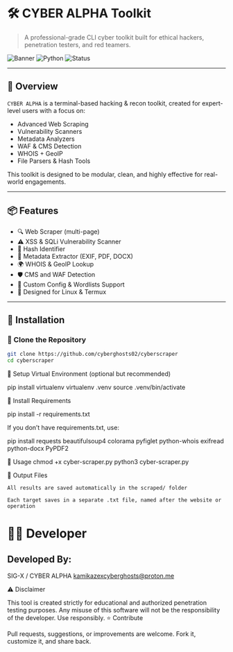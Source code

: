 # 🛠️ CYBER ALPHA Toolkit

> A professional-grade CLI cyber toolkit built for ethical hackers, penetration testers, and red teamers.

![Banner](https://img.shields.io/badge/Platform-Linux%20%7C%20Termux-success?style=for-the-badge)
![Python](https://img.shields.io/badge/Made%20With-Python%203-blue?style=for-the-badge)
![Status](https://img.shields.io/badge/Status-Active-brightgreen?style=for-the-badge)

---

## 🚀 Overview

`CYBER ALPHA` is a terminal-based hacking & recon toolkit, created for expert-level users with a focus on:

- Advanced Web Scraping
- Vulnerability Scanners
- Metadata Analyzers
- WAF & CMS Detection
- WHOIS + GeoIP
- File Parsers & Hash Tools

This toolkit is designed to be modular, clean, and highly effective for real-world engagements.

---

## 📦 Features

- 🔍 Web Scraper (multi-page)
- ⚠️ XSS & SQLi Vulnerability Scanner
- 🧠 Hash Identifier
- 📂 Metadata Extractor (EXIF, PDF, DOCX)
- 🌍 WHOIS & GeoIP Lookup
- 🛡️ CMS and WAF Detection
- 📜 Custom Config & Wordlists Support
- 🎯 Designed for Linux & Termux

---

## 🧰 Installation

### 🔗 Clone the Repository
```bash
git clone https://github.com/cyberghosts02/cyberscraper
cd cyberscraper
```
📲 Setup Virtual Environment (optional but recommended)

pip install virtualenv
virtualenv .venv
source .venv/bin/activate

🧪 Install Requirements

pip install -r requirements.txt

If you don’t have requirements.txt, use:

pip install requests beautifulsoup4 colorama pyfiglet python-whois exifread python-docx PyPDF2


🚦 Usage
chmod +x cyber-scraper.py
python3 cyber-scraper.py

📁 Output Files

    All results are saved automatically in the scraped/ folder

    Each target saves in a separate .txt file, named after the website or operation
# 🧑‍💻 Developer

## Developed By:
SIG-X / CYBER ALPHA
kamikazexcyberghosts@proton.me

⚠️ Disclaimer

This tool is created strictly for educational and authorized penetration testing purposes.
Any misuse of this software will not be the responsibility of the developer. Use responsibly.
⭐ Contribute

Pull requests, suggestions, or improvements are welcome. Fork it, customize it, and share back.

